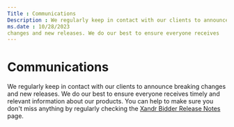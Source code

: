 ```yaml
---
Title : Communications
Description : We regularly keep in contact with our clients to announce breaking
ms.date : 10/28/2023
changes and new releases. We do our best to ensure everyone receives
---
```



# Communications



We regularly keep in contact with our clients to announce breaking
changes and new releases. We do our best to ensure everyone receives
timely and relevant information about our products. You can help to make
sure you don't miss anything by regularly checking the
<a href="xandr-bidder-release-notes.md" class="xref"><span
class="ph">Xandr Bidder Release Notes</a> page.




